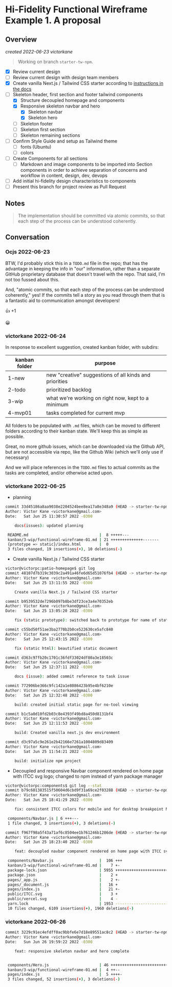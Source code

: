 # Hi-Fidelity Functional Wireframe Example 1. A proposal

## Overview

_created 2022-06-23 victorkane_

> Working on branch `starter-tw-npm`.

- [x] Review current design
- [ ] Review current design with design team members
- [x] Create vanilla Next.js / Tailwind CSS starter according to [instructions in the docs](https://tailwindcss.com/docs/guides/nextjs)
- [ ] Skeleton header, first section and footer tailwind components
  - [x] Structure decoupled homepage and components
  - [x] Responsive skeleton navbar and hero
    - [x] Skeleton navbar
    - [x] Skeleton hero
  - [ ] Skeleton footer
  - [ ] Skeleton first section
  - [ ] Skeleton remaining sections
- [ ] Confirm Style Guide and setup as Tailwind theme
  - [ ] fonts (Ubuntu)
  - [ ] colors
- [ ] Create Components for all sections
  - [ ] Markdown and image components to be imported into Section components in order to achieve separation of concerns and workflow in content, design, dev, devops
- [ ] Add initial hi-fidelity design characteristics to components
- [ ] Present this branch for project review as Pull Request

## Notes

> The implementation should be committed via atomic commits, so that each step of the process can be understood coherently.

## Conversation

### Ocjs 2022-06-23

BTW, I'd probably stick this in a `TODO.md` file in the repo; that has the advantage in keeping the info in "our" information, rather than a separate GitHub proprietary database that doesn't travel with the repo. That said, I'm not too fussed about this.

And, "atomic commits, so that each step of the process can be understood coherently," yes! If the commits tell a story as you read through them that is a fantastic aid to communication amongst developers!

👍 +1

😀

### victorkane 2022-06-24

In response to excellent suggestion, created kanban folder, with subdirs:

| kanban folder | purpose                                                |
| ------------- | ------------------------------------------------------ |
| 1-new         | new "creative" suggestions of all kinds and priorities |
| 2-todo        | prioritized backlog                                    |
| 3-wip         | what we're working on right now, kept to a minimum     |
| 4-mvp01       | tasks completed for current mvp                        |

All folders to be populated with `.md` files, which can be moved to different folders according to their kanban state. We'll keep this as simple as possible.

Great, no more github issues, which can be downloaded via the Github API, but are not accessible via repo, like the Github Wiki (which we'll only use if necessary)

And we will place references in the `TODO.md` files to actual commits as the tasks are completed, and/or otherwise acted upon.

### victorkane 2022-06-25

- planning

```bash
commit 33d45186a8aa9038e2204524bee8ea17a8e348a9 (HEAD -> starter-tw-npm, origin/starter-tw-npm)
Author: Victor Kane <victorkane@gmail.com>
Date:   Sat Jun 25 11:30:57 2022 -0300

    docs(issues): updated planning

 README.md                               |  8 +++++---
 kanban/3-wip/functional-wireframe-01.md | 21 ++++++++++++++-------
 {prototype => static}/index.html        |  0
 3 files changed, 19 insertions(+), 10 deletions(-)
```

- Create vanilla Next.js / Tailwind CSS starter

```bash
victor@victorpc:patio-homepage$ git log
commit 48107d7b319c3039c2a491a46fe6d65d51076fb4 (HEAD -> starter-tw-npm, origin/starter-tw-npm)
Author: Victor Kane <victorkane@gmail.com>
Date:   Sat Jun 25 13:11:55 2022 -0300

    Create vanilla Next.js / Tailwind CSS starter

commit b9539532de7296b097b8be3df23ce3a4e70352eb
Author: Victor Kane <victorkane@gmail.com>
Date:   Sat Jun 25 13:05:20 2022 -0300

    fix (static prototype): switched back to prototype for name of static output directory since static a reserved word for next

commit c55bd50f51ae3ba2770b2b0ce522630ce5afc840
Author: Victor Kane <victorkane@gmail.com>
Date:   Sat Jun 25 12:43:15 2022 -0300

    fix (static html): beautified static document

commit d363c97fb20c1701c36fdf33024df80a3e18503c
Author: Victor Kane <victorkane@gmail.com>
Date:   Sat Jun 25 12:37:11 2022 -0300

    docs (issue): added commit reference to task issue

commit 772906be366c9fc142a1e8086423b95e4bf6210e
Author: Victor Kane <victorkane@gmail.com>
Date:   Sat Jun 25 12:32:48 2022 -0300

    build: created initial static page for no-tool viewing

commit b1c5a0d10fd2b03c8e4393f49bd8a450d8131bf4
Author: Victor Kane <victorkane@gmail.com>
Date:   Sat Jun 25 12:11:53 2022 -0300

    build: Created vanilla next.js dev environment

commit d3c97a5c9e261e2b42166e7261a1004809d83409
Author: Victor Kane <victorkane@gmail.com>
Date:   Sat Jun 25 11:54:21 2022 -0300

    build: initialize npm project
```

- Decoupled and responsive Navbar component rendered on home page with ITCC svg logo; changed to npm instead of yarn package manager

```bash
victor@victorpc:components$ git log --stat
commit b79c601383515f50604d6cbd9f31a69ce2f03288 (HEAD -> starter-tw-npm, origin/starter-tw-npm)
Author: Victor Kane <victorkane@gmail.com>
Date:   Sat Jun 25 18:41:29 2022 -0300

    fix: consistent ITCC colors for mobile and for desktop breakpoint Navbar rendering

 components/Navbar.js | 6 +++---
 1 file changed, 3 insertions(+), 3 deletions(-)

commit f967f98a5f43a71af6c8504ee1b761246b1286de (HEAD -> starter-tw-npm, origin/starter-tw-npm)
Author: Victor Kane <victorkane@gmail.com>
Date:   Sat Jun 25 18:23:40 2022 -0300

    feat: decoupled navbar component rendered on home page with ITCC svg logo

 components/Navbar.js                    |  106 +++
 kanban/3-wip/functional-wireframe-01.md |    7 +-
 package-lock.json                       | 5955 ++++++++++++++++++++++++++++++++++++++++++++++++++++++++++++++++++++++++++++++++++++++++++++++++++++++++++++++++++++++++++++++++++++++++++
 package.json                            |    2 +
 pages/_app.js                           |    2 +-
 pages/_document.js                      |   16 +
 pages/index.js                          |   21 +-
 public/ITCC.svg                         |    3 +
 public/vercel.svg                       |    4 -
 yarn.lock                               | 1953 ---------------------------------------------
 10 files changed, 6109 insertions(+), 1960 deletions(-)
```

### victorkane 2022-06-26

```bash
commit 3229c91ec4efdff0ac9bbfe6e7d18e89551ac8c2 (HEAD -> starter-tw-npm, origin/starter-tw-npm)
Author: Victor Kane <victorkane@gmail.com>
Date:   Sun Jun 26 19:59:22 2022 -0300

    feat: responsive skeleton navbar and hero complete


 components/Hero.js                      | 46 ++++++++++++++++++++++++++++++++++++++++++++++
 kanban/3-wip/functional-wireframe-01.md |  4 ++--
 pages/index.js                          |  5 ++++-
 3 files changed, 52 insertions(+), 3 deletions(-)
```
